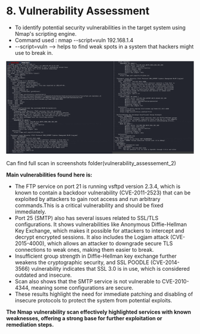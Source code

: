 # 8. Vulnerability Assessment

- To identify potential security vulnerabilities in the target system using Nmap's scripting engine.
- Command used : nmap --script=vuln 192.168.1.4
- --script=vuln -->  helps to find weak spots in a system that hackers might use to break in.

![](https://github.com/deepthiii33/sapienceintern/blob/main/task3/screenshots/Vulnerability_assessment_1.png)

Can find full scan in screenshots folder(vulnerability_assessement_2)

**Main vulnerabilities found here is:**
-  The FTP service on port 21 is running vsftpd version 2.3.4, which is known to contain a backdoor vulnerability (CVE-2011-2523) that can be exploited by attackers to gain root access and run arbitrary commands.This is a critical vulnerability and should be fixed immediately.
-  Port 25 (SMTP) also has several issues related to SSL/TLS configurations. It shows vulnerabilities like Anonymous Diffie-Hellman Key Exchange, which makes it possible for attackers to intercept and decrypt encrypted sessions. It also includes the Logjam attack (CVE-2015-4000), which allows an attacker to downgrade secure TLS connections to weak ones, making them easier to break.
-  Insufficient group strength in Diffie-Hellman key exchange further weakens the cryptographic security, and SSL POODLE (CVE-2014-3566) vulnerability indicates that SSL 3.0 is in use, which is considered outdated and insecure.
-  Scan also shows that the SMTP service is not vulnerable to CVE-2010-4344, meaning some configurations are secure.
-  These results highlight the need for immediate patching and disabling of insecure protocols to protect the system from potential exploits.


**The Nmap vulnerability scan effectively highlighted services with known weaknesses, offering a strong base for further exploitation or remediation steps.**






